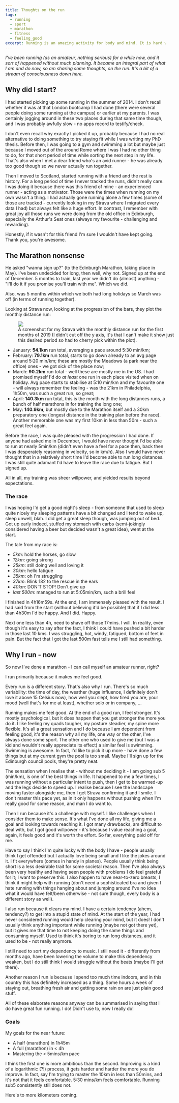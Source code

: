```yaml
---
title: Thoughts on the run
tags:
  - running
  - sport
  - marathon
  - fitness
  - feeling_good
excerpt: Running is an amazing activity for body and mind. It is hard work, but it feels so good. I started running more and more lately and have progressed quite well.
---
```


*I've been running (as an amateur, nothing serious) for a while now, and it sort of happened without much planning. It became an integral part of what I am and do now, so am sharing some thoughts, on the run. It's a bit of a stream of consciousness down here.*

## Why did I start?

I had started picking up some running in the summer of 2014. I don't recall whether it was at that London bootcamp I had done (there were several people doing some running at the campus) or earlier at my parents. I was certainly jogging around in these two places during that same time though, and I was probably awfully slow - no apps record to testify/check.

I don't even recall why exactly I picked it up, probably because I had no real alternative to doing something to try staying fit while I was writing my PhD thesis. Before then, I was going to a gym and swimming a lot but maybe just because I moved out of the around Rome where I was I had no other thing to do, for that short period of time while sorting the next step in my life. That's also when I met a dear friend who's an avid runner - he was already too good though so we never actually run together.

Then I moved to Scotland, started running with a friend and the rest is history. For a long period of time I never tracked the runs, didn't really care. I was doing it because there was this friend of mine - an experienced runner - acting as a motivator. Those were the times when running on my own wasn't a thing. I had actually gone running alone a few times (some of those are tracked - currently looking in my Strava where I migrated every data I had) but always felt like a huge effort. In contrast, I remember with great joy all those runs we were doing from the old office  in Edinburgh, especially the Arthur's Seat ones (always my favourite - challenging and rewarding).

Honestly, if it wasn't for this friend I'm sure I wouldn't have kept going. Thank you, you're awesome.

## The Marathon nonsense

He asked "wanna sign up?" (to the Edinburgh Marathon, taking place in May). I've been undecided for long, then well, why not. Signed up at the end of December. 5 months to train, last year we didn't do (almost) anything - "I'll do it if you promise you'll train with me". Which we did.

Also, was 5 months within which we both had long holidays so March was off (in terms of running together).

Looking at Strava now, looking at the progression of the bars, they plot the monthly distance run:

<figure class="align-center" style="width: 500px">
  <img src="{{ site.url }}/images/running-distances-bars.jpg">
  <figcaption>A screenshot for my Strava with the monthly distance run for the first months of 2019 (I didn't cut off the y axis, it's that I can't make it show just this desired period so had to cherry pick within the plot).</figcaption>
</figure>


* January: **54.1km** run total, averaging a pace around 5:30 min/km;
* February: **79.1km** run total, starts to go down already to an avg page around 5:20 min/km; these are mostly the Meadows (a park near the office) ones - we got sick of the place now;
* March: **90.2km** run total - well these are mostly me in the US. I had promised myself I'd do *at least* one run in each place visited when on holiday. Avg pace starts to stabilise at 5:10 min/km and my favourite one - will always remember the feeling - was the 21km in Philadelphia, 1h50m, was such a great run, so great;
* April: **140.3km** run total, this is the month with the long distances runs, a bunch of half marathons in for training the long one;
* May: **140.9km**, but mostly due to the Marathon itself and a 30km preparatory one (longest distance in the training plan before the race). Another memorable one was my first 10km in less than 50m - such a great feel again.

Before the race, I was quite pleased with the progression I had done. If anyone had asked me in December, I would have never thought I'd be able to run at nearly 5min/km (didn't even have a feel for a pace then, back then I was desperately reasoning in velocity, so in km/h). Also I would have never thought that in a relatively short time I'd become able to run long distances. I was still quite adamant I'd have to leave the race due to fatigue. But I signed up.

All in all, my training was sheer willpower, and yielded results beyond expectations.

### The race

I was hoping I'd get a good night's sleep - from someone that used to sleep quite nicely my sleeping patterns have a bit changed and I tend to wake up, sleep unwell, blah. I did get a great sleep though, was jumping out of bed. Got up early indeed, stuffed my stomach with carbs (semi-jokingly considered having a beer but decided wasn't a great idea), went at the start.

The tale from my race is:
* *5km*: hold the horses, go slow
* *12km*: going strong
* *25km*: still doing well and loving it
* *30km*: hello fatigue
* *35km*: oh I'm struggling
* *37km*: Blink 182 to the rescue in the ears
* *40km*: DON'T STOP! Don't give up
* *last 500m*: managed to run at 5:05min/km, such a brill feel

I finished in 4h16m59s. At the end, I am immensely pleased with the result. I had said from the start (without believing it'd be possible) that if I did less than 4h30m I'd be happy. And I did. Happy.

Next one less than 4h, need to shave off those 17mins. I will. In reality, even though it's easy to say after the fact, I think I could have pushed a bit harder in those last 10 kms. I was struggling, hot, windy, fatigued, bottom of feet in pain. But the fact that I got the last 500m fast tells me I still had something.

## Why I run - now

So now I've done a marathon - I can call myself an amateur runner, right?

I run primarily because it makes me feel good.

Every run is a different story. That's also why I run. There's so much variability: the time of day, the weather (huge influence, I definitely don't love it above 15 Celsius now), how well you slept, how tired you are, your mood (well that's for me at least), whether solo or in company, ...

Running makes me feel good. At the end of a good run, I feel stronger. It's mostly psychological, but it does happen that you get stronger the more you do it. I like feeling my quads tougher, my posture steadier, my spine more flexible. It's all a great sensation and I do because I am dependent from feeling good, it's the reason why all my life, one way or the other, I've always done some sport. The other one who used to give me (but I was a kid and wouldn't really appreciate its effect) a similar feel is swimming. Swimming is awesome. In fact, I'd like to pick it up more - have done a few things but at my current gym the pool is too small. Maybe I'll sign up for the Edinburgh council pools, they're pretty neat.

The sensation when I realise that - without me deciding it - I am going sub 5 (min/km), is one of the best things in life. It happened to me a few times, I was running without a particular intent to push, then I get to be warmed-up and the legs decide to speed up. I realise because I see the landscape moving faster alongside me, then I get Strava confirming it and I smile. I don't master this pace yet, as in it only happens without pushing when I'm really good for some reason, and man I do want to.

Then I run because it's a challenge with myself. I like challenges when I consider them to make sense. It's what I've done all my life, giving me a goal and looking towards reaching it. I got many drawbacks, am difficult to deal with, but I got good willpower - it's because I value reaching a goal, again, it feels good and it's worth the effort. So far, everything paid off for me.

Have to say I think I'm quite lucky with the body I have - people usually think I get offended but I actually love being small and I like the jokes around it. I fit everywhere (comes in handy in planes). People usually think being short is a less desirable trait for some societal reason. Then I've also always been very healthy and having seen people with problems I do feel grateful for it; I want to preserve this. I also happen to have near-to-zero breasts, I think it might help with running (don't need a sophisticated bra and given I hate running with things hanging about and jumping around I've no idea what it would have felt/been otherwise - not sure though, every body is a different story as well).

I also run because it clears my mind. I have a certain tendency (ahem, tendency?) to get into a stupid state of mind. At the start of the year, I had never considered running would help clearing your mind, but it does! I don't usually think anything important while running (maybe not got there yet), but it gives me that time to not keeping doing the same things and consuming myself. Used to think it's boring to run long distances, and it used to be - not really anymore.

I still need to sort my dependency to music. I still need it - differently from months ago, have been lowering the volume to make this dependency weaken, but I do still think I would struggle without the beats (maybe I'll get there).

Another reason I run is because I spend too much time indoors, and in this country this has definitely increased as a thing. Some hours a week of staying out, breathing fresh air and getting some rain on are just plain good stuff.

All of these elaborate reasons anyway can be summarised in saying that I do have great fun running. I do! Didn't use to, now I really do!

### Goals

My goals for the near future:

* A half (marathon) in 1h45m
* A full (marathon) in < 4h
* Mastering the < 5mins/km pace

I think the first one is more ambitious than the second. Improving is a kind of a logarithmic (?!) process, it gets harder and harder the more you do improve. In fact, say I'm trying to master the 10km in less than 50mins, and it's not that it feels comfortable. 5:30 mins/km feels comfortable. Running sub5 consistently still does not.

Here's to more kilometers coming.
